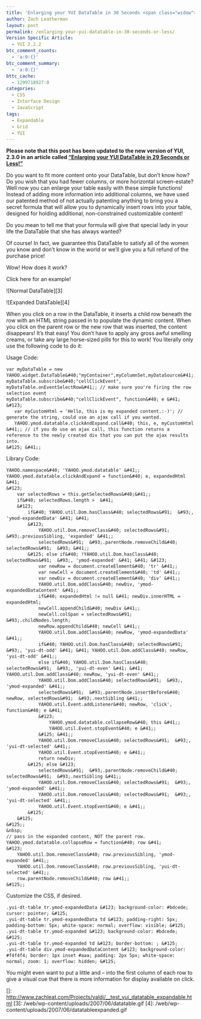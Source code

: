 ```yaml
---
title: 'Enlarging your YUI DataTable in 30 Seconds <span class="widow">or Less!</span>'
author: Zach Leatherman
layout: post
permalink: /enlarging-your-yui-datatable-in-30-seconds-or-less/
Version Specific Article:
  - YUI 2.2.2
btc_comment_counts:
  - 'a:0:{}'
btc_comment_summary:
  - 'a:0:{}'
bttc_cache:
  - 1299718927:0
categories:
  - CSS
  - Interface Design
  - JavaScript
tags:
  - Expandable
  - Grid
  - YUI
---
```


**Please note that this post has been updated to the new version of YUI, 2.3.0 in an article called [“Enlarging your YUI DataTable in 29 Seconds or Less!”][1]**

 [1]: http://www.zachleat.com/web/2007/08/28/enlarging-your-yui-datatable-in-29-seconds-or-less/

Do you want to fit more content onto your DataTable, but don’t know how? Do you wish that you had fewer columns, or more horizontal screen-estate? Well now you can enlarge your table easily with these simple functions! Instead of adding more information into additional columns, we have used our patented method of not actually patenting anything to bring you a secret formula that will allow you to dynamically insert rows into your table, designed for holding additional, non-constrained customizable content!

Do you mean to tell me that your formula will give that special lady in your life the DataTable that she has always wanted?

Of course! In fact, we guarantee this DataTable to satisfy all of the women you know and don’t know in the world or we’ll give you a full refund of the purchase price!

Wow! How does it work?

 
Click here for an example!

![Normal DataTable][3]

![Expanded DataTable][4]  


When you click on a row in the DataTable, it inserts a child row beneath the row with an HTML string passed in to populate the dynamic content. When you click on the parent row or the new row that was inserted, the content disappears! It’s that easy! You don’t have to apply any gross awful smelling creams, or take any large horse-sized pills for this to work! You literally only use the following code to do it:

Usage Code:

    var myDataTable = new YAHOO.widget.DataTable&#40;"myContainer",myColumnSet,myDataSource&#41;;  
    myDataTable.subscribe&#40;"cellClickEvent", myDataTable.onEventSelectRow&#41;; // make sure you're firing the row selection event
    myDataTable.subscribe&#40;"cellClickEvent", function&#40; e &#41; &#123;
       var myCustomHtml = 'Hello, this is my expanded content.:-)'; // generate the string, could use an ajax call if you wanted.
       YAHOO.ymod.datatable.clickAndExpand.call&#40; this, e, myCustomHtml &#41;; // if you do use an ajax call, this function returns a reference to the newly created div that you can put the ajax results into.
    &#125; &#41;;

Library Code:

    YAHOO.namespace&#40; 'YAHOO.ymod.datatable' &#41;;
    YAHOO.ymod.datatable.clickAndExpand = function&#40; e, expandedHtml &#41;
    &#123;
    	var selectedRows = this.getSelectedRows&#40;&#41;;
    	if&#40; selectedRows.length >  &#41;
    	&#123;
    		if&#40; YAHOO.util.Dom.hasClass&#40; selectedRows&#91;  &#93;, 'ymod-expandedData' &#41; &#41;
    		&#123;
    			YAHOO.util.Dom.removeClass&#40; selectedRows&#91;  &#93;.previousSibling, 'expanded' &#41;;
    			selectedRows&#91;  &#93;.parentNode.removeChild&#40; selectedRows&#91;  &#93; &#41;;
    		&#125; else if&#40; !YAHOO.util.Dom.hasClass&#40; selectedRows&#91;  &#93;, 'ymod-expanded' &#41; &#41; &#123;
    			var newRow = document.createElement&#40; 'tr' &#41;;
    			var newCell = document.createElement&#40; 'td' &#41;;
    			var newDiv = document.createElement&#40; 'div' &#41;;
    			YAHOO.util.Dom.addClass&#40; newDiv, 'ymod-expandedDataContent' &#41;;
    			if&#40; expandedHtml != null &#41; newDiv.innerHTML = expandedHtml;
    			newCell.appendChild&#40; newDiv &#41;;
    			newCell.colSpan = selectedRows&#91;  &#93;.childNodes.length;
    			newRow.appendChild&#40; newCell &#41;;		
    			YAHOO.util.Dom.addClass&#40; newRow, 'ymod-expandedData' &#41;;
    			if&#40; YAHOO.util.Dom.hasClass&#40; selectedRows&#91;  &#93;, 'yui-dt-odd' &#41; &#41; YAHOO.util.Dom.addClass&#40; newRow, 'yui-dt-odd' &#41;;
    			else if&#40; YAHOO.util.Dom.hasClass&#40; selectedRows&#91;  &#93;, 'yui-dt-even' &#41; &#41; YAHOO.util.Dom.addClass&#40; newRow, 'yui-dt-even' &#41;;
    			YAHOO.util.Dom.addClass&#40; selectedRows&#91;  &#93;, 'ymod-expanded' &#41;;
    			selectedRows&#91;  &#93;.parentNode.insertBefore&#40; newRow, selectedRows&#91;  &#93;.nextSibling &#41;;
    			YAHOO.util.Event.addListener&#40; newRow, 'click', function&#40; e &#41;
    			&#123;
    				YAHOO.ymod.datatable.collapseRow&#40; this &#41;;
    				YAHOO.util.Event.stopEvent&#40; e &#41;;
    			&#125; &#41;;
    			YAHOO.util.Dom.removeClass&#40; selectedRows&#91;  &#93;, 'yui-dt-selected' &#41;;
    			YAHOO.util.Event.stopEvent&#40; e &#41;;
    			return newDiv;
    		&#125; else &#123;
    			selectedRows&#91;  &#93;.parentNode.removeChild&#40; selectedRows&#91;  &#93;.nextSibling &#41;;
    			YAHOO.util.Dom.removeClass&#40; selectedRows&#91;  &#93;, 'ymod-expanded' &#41;;
    			YAHOO.util.Dom.removeClass&#40; selectedRows&#91;  &#93;, 'yui-dt-selected' &#41;;
    			YAHOO.util.Event.stopEvent&#40; e &#41;;
    		&#125;
    	&#125;
    &#125;;
    &nbsp;
    // pass in the expanded content, NOT the parent row.
    YAHOO.ymod.datatable.collapseRow = function&#40; row &#41;
    &#123;
    	YAHOO.util.Dom.removeClass&#40; row.previousSibling, 'ymod-expanded' &#41;;
    	YAHOO.util.Dom.removeClass&#40; row.previousSibling, 'yui-dt-selected' &#41;;
    	row.parentNode.removeChild&#40; row &#41;;
    &#125;;

Customize the CSS, if desired.

    .yui-dt-table tr.ymod-expandedData &#123; background-color: #bdcede; cursor: pointer; &#125;
    .yui-dt-table tr.ymod-expandedData td &#123; padding-right: 5px; padding-bottom: 5px; white-space: normal; overflow: visible; &#125;
    .yui-dt-table tr.ymod-expanded &#123; background-color: #bdcede; &#125;
    .yui-dt-table tr.ymod-expanded td &#123; border-bottom: ; &#125;
    .yui-dt-table div.ymod-expandedDataContent &#123; background-color: #f4f4f4; border: 1px inset #aaa; padding: 2px 5px; white-space: normal; zoom: 1; overflow: hidden; &#125;

You might even want to put a little and – into the first column of each row to give a visual cue that there is more information for display available on click.

 []: http://www.zachleat.com/Projects/valdi/__test_yui_datatable_expandable.html
 [3]: /web/wp-content/uploads/2007/06/datatable.gif
 [4]: /web/wp-content/uploads/2007/06/datatableexpanded.gif